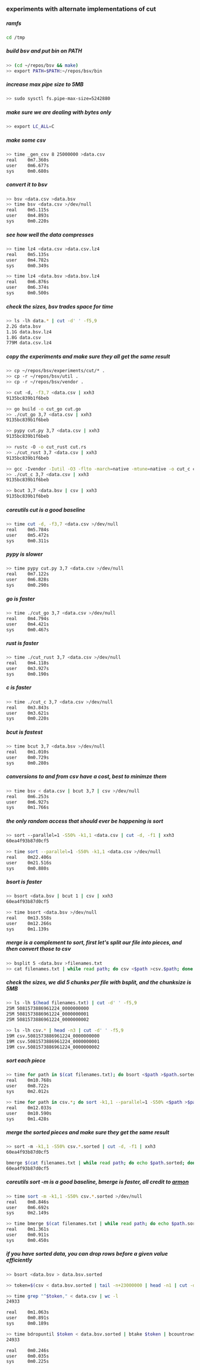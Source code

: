 ### experiments with alternate implementations of cut

##### ramfs
```bash
cd /tmp
```

##### build bsv and put bin on PATH
```bash
>> (cd ~/repos/bsv && make)
>> export PATH=$PATH:~/repos/bsv/bin
```

##### increase max pipe size to 5MB
```bash
>> sudo sysctl fs.pipe-max-size=5242880
```

##### make sure we are dealing with bytes only
```bash
>> export LC_ALL=C
```

##### make some csv
```bash
>> time _gen_csv 8 25000000 >data.csv
real    0m7.360s
user    0m6.677s
sys     0m0.680s
```

##### convert it to bsv
```bash
>> bsv <data.csv >data.bsv
>> time bsv <data.csv >/dev/null
real    0m5.115s
user    0m4.893s
sys     0m0.220s
```

##### see how well the data compresses
```bash
>> time lz4 <data.csv >data.csv.lz4
real    0m5.135s
user    0m4.782s
sys     0m0.349s

>> time lz4 <data.bsv >data.bsv.lz4
real    0m6.876s
user    0m6.374s
sys     0m0.500s
```

##### check the sizes, bsv trades space for time
```bash
>> ls -lh data.* | cut -d' ' -f5,9
2.2G data.bsv
1.1G data.bsv.lz4
1.8G data.csv
779M data.csv.lz4
```

##### copy the experiments and make sure they all get the same result
```bash
>> cp ~/repos/bsv/experiments/cut/* .
>> cp -r ~/repos/bsv/util .
>> cp -r ~/repos/bsv/vendor .

>> cut -d, -f3,7 <data.csv | xxh3
9135bc839b1f6beb

>> go build -o cut_go cut.go
>> ./cut_go 3,7 <data.csv | xxh3
9135bc839b1f6beb

>> pypy cut.py 3,7 <data.csv | xxh3
9135bc839b1f6beb

>> rustc -O -o cut_rust cut.rs
>> ./cut_rust 3,7 <data.csv | xxh3
9135bc839b1f6beb

>> gcc -Ivendor -Iutil -O3 -flto -march=native -mtune=native -o cut_c cut.c
>> ./cut_c 3,7 <data.csv | xxh3
9135bc839b1f6beb

>> bcut 3,7 <data.bsv | csv | xxh3
9135bc839b1f6beb

```

##### coreutils cut is a good baseline
```bash
>> time cut -d, -f3,7 <data.csv >/dev/null
real    0m5.784s
user    0m5.472s
sys     0m0.311s
```

##### pypy is slower
```bash
>> time pypy cut.py 3,7 <data.csv >/dev/null
real    0m7.122s
user    0m6.828s
sys     0m0.290s
```

##### go is faster
```bash
>> time ./cut_go 3,7 <data.csv >/dev/null
real    0m4.794s
user    0m4.421s
sys     0m0.467s
```

##### rust is faster
```bash
>> time ./cut_rust 3,7 <data.csv >/dev/null
real    0m4.118s
user    0m3.927s
sys     0m0.190s
```

##### c is faster
```bash
>> time ./cut_c 3,7 <data.csv >/dev/null
real    0m3.843s
user    0m3.621s
sys     0m0.220s
```

##### bcut is fastest
```bash
>> time bcut 3,7 <data.bsv >/dev/null
real    0m1.010s
user    0m0.729s
sys     0m0.280s
```

##### conversions to and from csv have a cost, best to minimze them
```bash
>> time bsv < data.csv | bcut 3,7 | csv >/dev/null
real    0m6.253s
user    0m6.927s
sys     0m1.766s
```

##### the only random access that should ever be happening is sort
```bash
>> sort --parallel=1 -S50% -k1,1 <data.csv | cut -d, -f1 | xxh3
60ea4f93b87d0cf5

>> time sort --parallel=1 -S50% -k1,1 <data.csv >/dev/null
real    0m22.406s
user    0m21.516s
sys     0m0.880s
```

##### bsort is faster
```bash
>> bsort <data.bsv | bcut 1 | csv | xxh3
60ea4f93b87d0cf5

>> time bsort <data.bsv >/dev/null
real    0m13.558s
user    0m12.266s
sys     0m1.139s
```

##### merge is a complement to sort, first let's split our file into pieces, and then convert those to csv
```bash
>> bsplit 5 <data.bsv >filenames.txt
>> cat filenames.txt | while read path; do csv <$path >csv.$path; done
```

##### check the sizes, we did 5 chunks per file with bsplit, and the chunksize is 5MB
```bash
>> ls -lh $(head filenames.txt) | cut -d' ' -f5,9
25M 5081573886961224_0000000000
25M 5081573886961224_0000000001
25M 5081573886961224_0000000002

>> ls -lh csv.* | head -n3 | cut -d' ' -f5,9
19M csv.5081573886961224_0000000000
19M csv.5081573886961224_0000000001
19M csv.5081573886961224_0000000002
```

##### sort each piece
```bash
>> time for path in $(cat filenames.txt); do bsort <$path >$path.sorted; done
real    0m10.768s
user    0m8.722s
sys     0m2.012s

>> time for path in csv.*; do sort -k1,1 --parallel=1 -S50% <$path >$path.sorted; done
real    0m12.033s
user    0m10.590s
sys     0m1.428s
```

##### merge the sorted pieces and make sure they get the same result
```bash
>> sort -m -k1,1 -S50% csv.*.sorted | cut -d, -f1 | xxh3
60ea4f93b87d0cf5

bmerge $(cat filenames.txt | while read path; do echo $path.sorted; done) | bcut 1 | csv | xxh3
60ea4f93b87d0cf5
```

##### coreutils sort -m is a good baseline, bmerge is faster, all credit to [armon](https://github.com/statsite/statsite/blob/master/src/heap.c)
```bash
>> time sort -m -k1,1 -S50% csv.*.sorted >/dev/null
real    0m8.846s
user    0m6.692s
sys     0m2.149s

>> time bmerge $(cat filenames.txt | while read path; do echo $path.sorted; done) >/dev/null
real    0m1.361s
user    0m0.911s
sys     0m0.450s
```

##### if you have sorted data, you can drop rows before a given value efficiently
```bash
>> bsort <data.bsv > data.bsv.sorted

>> token=$(csv < data.bsv.sorted | tail -n+23000000 | head -n1 | cut -d, -f1)

>> time grep "^$token," < data.csv | wc -l
24933

real    0m1.063s
user    0m0.891s
sys     0m0.189s

>> time bdropuntil $token < data.bsv.sorted | btake $token | bcountrows | csv
24933

real    0m0.246s
user    0m0.035s
sys     0m0.225s
```

